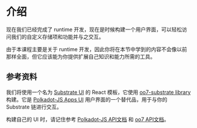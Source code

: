 # 介绍

现在我们已经完成了 runtime 开发，现在是时候构建一个用户界面，可以轻松访问我们的自定义存储项和功能并与之交互。

由于本课程主要是关于 runtime 开发，因此你将在本节中学到的内容不会像以前那样全面，但它应该能为你提供扩展自己知识和能力所需的工具。

## 参考资料

我们将使用一个名为 [Substrate UI](https://github.com/paritytech/substrate-ui) 的 React 模板，它使用 [oo7-substrate library](https://github.com/paritytech/oo7/tree/master/packages/oo7-substrate) 构建。它是 [Polkadot-JS Apps UI](https://github.com/polkadot-js/apps) 用户界面的一个替代品，用于与你的 Substrate 链进行交互。

构建自己的 UI 时，请记住参考 [Polkadot-JS API文档](https://polkadot.js.org/api/) 和 [oo7 API文档](https://paritytech.github.io/oo7/)。
